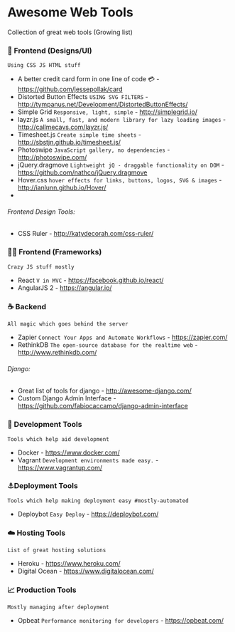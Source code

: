 # Awesome Web Tools
Collection of great web tools (Growing list)

### :information_desk_person: Frontend (Designs/UI) 
`Using CSS JS HTML stuff`
- A better credit card form in one line of code :credit_card: - https://github.com/jessepollak/card
- Distorted Button Effects `USING SVG FILTERS` - http://tympanus.net/Development/DistortedButtonEffects/
- Simple Grid `Responsive, light, simple` - http://simplegrid.io/
- layzr.js `A small, fast, and modern library for lazy loading images` - http://callmecavs.com/layzr.js/
- Timesheet.js `Create simple time sheets` - http://sbstjn.github.io/timesheet.js/
- Photoswipe `JavaScript gallery, no dependencies` - http://photoswipe.com/
- jQuery.dragmove `Lightweight jQ - draggable functionality on DOM` - https://github.com/nathco/jQuery.dragmove
- Hover.css `hover effects for links, buttons, logos, SVG & images` - http://ianlunn.github.io/Hover/
- 

###### Frontend Design Tools:
- CSS Ruler - http://katydecorah.com/css-ruler/

### :guardsman: Frontend (Frameworks)
`Crazy JS stuff mostly`
- React `V in MVC` - https://facebook.github.io/react/
- AngularJS 2 - https://angular.io/

### :coffee: Backend
`All magic which goes behind the server`
- Zapier `Connect Your Apps and Automate Workflows` - https://zapier.com/
- RethinkDB `The open-source database for the realtime web` - http://www.rethinkdb.com/


###### Django:
- Great list of tools for django - http://awesome-django.com/
- Custom Django Admin Interface - https://github.com/fabiocaccamo/django-admin-interface

### :pencil: Development Tools
`Tools which help aid development`
- Docker - https://www.docker.com/
- Vagrant `Development environments made easy.` - https://www.vagrantup.com/

### :anchor:Deployment Tools
`Tools which help making deployment easy #mostly-automated`
- Deploybot `Easy Deploy` - https://deploybot.com/

### :cloud: Hosting Tools
`List of great hosting solutions`
- Heroku - https://www.heroku.com/
- Digital Ocean - https://www.digitalocean.com/

### :chart_with_upwards_trend: Production Tools
`Mostly managing after deployment`
- Opbeat `Performance monitoring for developers` - https://opbeat.com/
